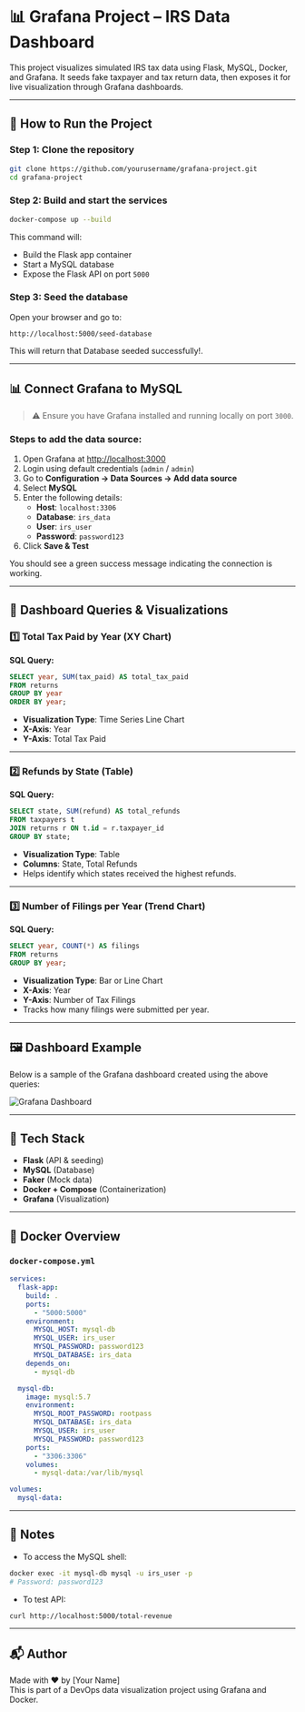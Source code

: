 
# 📊 Grafana Project – IRS Data Dashboard

This project visualizes simulated IRS tax data using Flask, MySQL, Docker, and Grafana. It seeds fake taxpayer and tax return data, then exposes it for live visualization through Grafana dashboards.

---

## 🚀 How to Run the Project

### Step 1: Clone the repository

```bash
git clone https://github.com/yourusername/grafana-project.git
cd grafana-project
```

### Step 2: Build and start the services

```bash
docker-compose up --build
```

This command will:
- Build the Flask app container
- Start a MySQL database
- Expose the Flask API on port `5000`

### Step 3: Seed the database

Open your browser and go to:

```
http://localhost:5000/seed-database
```

This will return that Database seeded successfully!.

---

## 📊 Connect Grafana to MySQL

> ⚠️ Ensure you have Grafana installed and running locally on port `3000`.

### Steps to add the data source:

1. Open Grafana at [http://localhost:3000](http://localhost:3000)
2. Login using default credentials (`admin` / `admin`)
3. Go to **Configuration → Data Sources → Add data source**
4. Select **MySQL**
5. Enter the following details:
   - **Host**: `localhost:3306`
   - **Database**: `irs_data`
   - **User**: `irs_user`
   - **Password**: `password123`
6. Click **Save & Test**

You should see a green success message indicating the connection is working.

---

## 🧾 Dashboard Queries & Visualizations

### 1️⃣ Total Tax Paid by Year (XY Chart)

**SQL Query:**
```sql
SELECT year, SUM(tax_paid) AS total_tax_paid
FROM returns
GROUP BY year
ORDER BY year;
```

- **Visualization Type**: Time Series Line Chart
- **X-Axis**: Year
- **Y-Axis**: Total Tax Paid

---

### 2️⃣ Refunds by State (Table)

**SQL Query:**
```sql
SELECT state, SUM(refund) AS total_refunds
FROM taxpayers t
JOIN returns r ON t.id = r.taxpayer_id
GROUP BY state;
```

- **Visualization Type**: Table
- **Columns**: State, Total Refunds
- Helps identify which states received the highest refunds.

---

### 3️⃣ Number of Filings per Year (Trend Chart)

**SQL Query:**
```sql
SELECT year, COUNT(*) AS filings
FROM returns
GROUP BY year;
```

- **Visualization Type**: Bar or Line Chart
- **X-Axis**: Year
- **Y-Axis**: Number of Tax Filings
- Tracks how many filings were submitted per year.

---

## 🖼 Dashboard Example

Below is a sample of the Grafana dashboard created using the above queries:

![Grafana Dashboard](images/dashboard.png)

---

## 🧰 Tech Stack

- **Flask** (API & seeding)
- **MySQL** (Database)
- **Faker** (Mock data)
- **Docker + Compose** (Containerization)
- **Grafana** (Visualization)

---

## 🐳 Docker Overview

### `docker-compose.yml`

```yaml
services:
  flask-app:
    build: .
    ports:
      - "5000:5000"
    environment:
      MYSQL_HOST: mysql-db
      MYSQL_USER: irs_user
      MYSQL_PASSWORD: password123
      MYSQL_DATABASE: irs_data
    depends_on:
      - mysql-db

  mysql-db:
    image: mysql:5.7
    environment:
      MYSQL_ROOT_PASSWORD: rootpass
      MYSQL_DATABASE: irs_data
      MYSQL_USER: irs_user
      MYSQL_PASSWORD: password123
    ports:
      - "3306:3306"
    volumes:
      - mysql-data:/var/lib/mysql

volumes:
  mysql-data:
```

---

## 📎 Notes

- To access the MySQL shell:
```bash
docker exec -it mysql-db mysql -u irs_user -p
# Password: password123
```

- To test API:
```bash
curl http://localhost:5000/total-revenue
```

---

## 📬 Author

Made with ❤️ by [Your Name]  
This is part of a DevOps data visualization project using Grafana and Docker.


